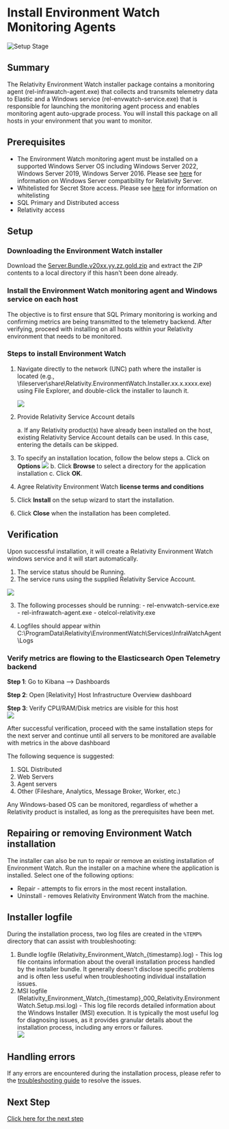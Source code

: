 # Install Environment Watch Monitoring Agents

![Setup Stage](../resources/stage_environmentwatch.png)

## Summary
The Relativity Environment Watch installer package contains a monitoring agent (rel-infrawatch-agent.exe) that collects and transmits telemetry data to Elastic and a Windows service (rel-envwatch-service.exe) that is responsible for launching the monitoring agent process and enables monitoring agent auto-upgrade process. You will install this package on all hosts in your environment that you want to monitor.

## Prerequisites

- The Environment Watch monitoring agent must be installed on a supported Windows Server OS including Windows Server 2022, Windows Server 2019, Windows Server 2016. Please see [here](https://help.relativity.com/Server2024/Content/Installing_and_Upgrading/System_requirements/Compatibility_matrix.htm#Relativitysystemrequirementsmatrix) for information on Windows Server compatibility for Relativity Server.
- Whitelisted for Secret Store access. Please see [here](https://help.relativity.com/Server2024/Content/System_Guides/Secret_Store/Secret_Store.htm#Configuringclients) for information on whitelisting
- SQL Primary and Distributed access
- Relativity access

## Setup

### Downloading the Environment Watch installer

Download the [Server.Bundle.v20xx.yy.zz.gold.zip](https://github.com/relativitydev/server-bundle-release/releases) and extract the ZIP contents to a local directory if this hasn't been done already.

### Install the Environment Watch monitoring agent and Windows service on each host

The objective is to first ensure that SQL Primary monitoring is working and confirming metrics are being transmitted to the telemetry backend. After verifying, proceed with installing on all hosts within your Relativity environment that needs to be monitored.

### Steps to install Environment Watch

1. Navigate directly to the network (UNC) path where the installer is located (e.g., \\fileserver\share\Relativity.EnvironmentWatch.Installer.xx.x.xxxx.exe) using File Explorer, and double-click the installer to launch it.

	![](../resources/Installer_welcome.png)

2. Provide Relativity Service Account details
   
	a. If any Relativity product(s) have already been installed on the host, existing Relativity Service Account details can be used. In this case, entering the details can be skipped.

3. To specify an installation location, follow the below steps
	a. Click on **Options**
	![](../resources/Installer_diff_location.png)
	b. Click **Browse** to select a directory for the application installation
	c. Click **OK**.

4. Agree Relativity Environment Watch **license terms and conditions**
5. Click **Install** on the setup wizard to start the installation.
6. Click **Close** when the installation has been completed.

## Verification
Upon successful installation, it will create a Relativity Environment Watch windows service and it will start automatically.

  1. The service status should be Running.
  2. The service runs using the supplied Relativity Service Account. 

![](../resources/Installer_service.png)

  3. The following processes should be running:
	- rel-envwatch-service.exe
	- rel-infrawatch-agent.exe
	- otelcol-relativity.exe
  
  4. Logfiles should appear within C:\ProgramData\Relativity\EnvironmentWatch\Services\InfraWatchAgent\Logs

### Verify metrics are flowing to the Elasticsearch Open Telemetry backend<br/>

 **Step 1**: Go to Kibana --> Dashboards<br/>

 **Step 2**: Open [Relativity] Host Infrastructure Overview dashboard<br/>

 **Step 3**: Verify CPU/RAM/Disk metrics are visible for this host<br/>
	![](../resources/Installer_hostmetric.png)

After successful verification, proceed with the same installation steps for the next server and continue until all servers to be monitored are available with metrics in the above dashboard

The following sequence is suggested:
1. SQL Distributed
2. Web Servers
3. Agent servers
4. Other (Fileshare, Analytics, Message Broker, Worker, etc.)

<div class="note">Any Windows-based OS can be monitored, regardless of whether a Relativity product is installed, as long as the prerequisites have been met.</div>

## Repairing or removing Environment Watch installation
The installer can also be run to repair or remove an existing installation of Environment Watch. Run the installer on a machine where the application is installed. Select one of the following options:
- Repair - attempts to fix errors in the most recent installation.
- Uninstall - removes Relativity Environment Watch from the machine.

## Installer logfile
During the installation process, two log files are created in the `%TEMP%` directory that can assist with troubleshooting:
  1. Bundle logfile (Relativity_Environment_Watch_{timestamp}.log)
	- This log file contains information about the overall installation process handled by the installer bundle. It generally doesn't disclose specific problems and is often less useful when troubleshooting individual installation issues.
  2. MSI logfile (Relativity_Environment_Watch_{timestamp}_000_Relativity.EnvironmentWatch.Setup.msi.log)
	- This log file records detailed information about the Windows Installer (MSI) execution. It is typically the most useful log for diagnosing issues, as it provides granular details about the installation process, including any errors or failures.<br/>
	![](../resources/Installer_logfiles.png)

## Handling errors
If any errors are encountered during the installation process, please refer to the [troubleshooting guide](../docs/troubleshooting/monitoring-agent-and-otel-collector.md) to resolve the issues.

## Next Step
[Click here for the next step](environment_watch_install_other_integrations.md)